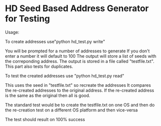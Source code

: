 # HD Seed Based Address Generator for Testing

Usage:

To create addresses use"python hd_test.py write"

You will be prompted for a number of addresses to generate
If you don't enter a number it will default to 100
The output will store a list of seeds with the correponding address.
The output is stored in a file called "testfile.txt".
This part also tests for duplicates.

To test the created addresses use "python hd_test.py read"

This uses the seed in "testfile.txt" so recreate the addresses
It compares the re-created addresses to the original address.
If the re-created address is the same as the original then all is good.

The standard test would be to create the testfile.txt on one OS and then
do the re-creation test on a different OS platform and then vice-versa

The test should result on 100% success 
